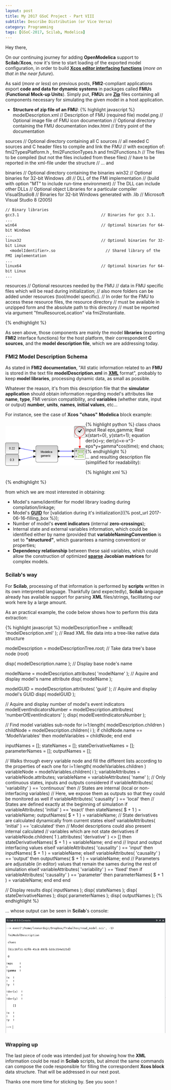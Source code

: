 ```yaml
---
layout: post
title: My 2017 GSoC Project - Part VIII
subtitle: Describe Distribution (or Vice Versa)
category: Programming
tags: [GSoC-2017, Scilab, Modelica]
--- 
```


Hey there,

On our continuing journey for adding **OpenModelica** support to **Scilab**/**Xcos**, now it's time to start loading of the exported model configuration, in order to build [**Xcos editor interfacing functions**](http://www.scicos.org/Newblock.pdf) (*more on that in the near future*).

As said (*more or less*) on previous posts, **FMI2**-compliant applications export **code and data for dynamic systems** in packages called **FMU**s (**Functional Mock-up Units**). Simply put, **FMU**s are [**Zip**](https://en.wikipedia.org/wiki/Zip_(file_format)) files containing all components necessary for simulating the given model in a host application. 

- **Structure of zip file of an FMU**:
{% highlight javascript %}
modelDescription.xml                      // Description of FMU (required file)
model.png                                 // Optional image file of FMU icon
documentation                             // Optional directory containing the FMU documentation
index.html                                // Entry point of the documentation
<other documentation files>

sources                                   // Optional directory containing all C sources
// all needed C sources and C header files to compile and link the FMU
// with exception of: fmi2TypesPlatform.h , fmi2FunctionTypes.h and fmi2Functions.h
// The files to be compiled (but not the files included from these files)
// have to be reported in the xml-file under the structure
// <ModelExchange><SourceFiles> ... and <CoSimulation><SourceFiles>

binaries                                  // Optional directory containing the binaries
  win32                                     // Optional binaries for 32-bit Windows
    <modelIdentifier>.dll                     // DLL of the FMI implementation
                                              // (build with option "MT" to include run-time environment)
    <other DLLs>                              // The DLL can include other DLLs
    // Optional object Libraries for a particular compiler
    VisualStudio8                             // Binaries for 32-bit Windows generated with
      <modelIdentifier>.lib                   // Microsoft Visual Studio 8 (2005)

    // Binary libraries
    gcc3.1                                    // Binaries for gcc 3.1.
    ...
    win64                                     // Optional binaries for 64-bit Windows
    ...
    linux32                                   // Optional binaries for 32-bit Linux
      <modelIdentifier>.so                      // Shared library of the FMI implementation
    ...
    linux64                                   // Optional binaries for 64-bit Linux
    ...

resources                                 // Optional resources needed by the FMU
// data in FMU specific files which will be read during initialization;
// also more folders can be added under resources (tool/model specific).
// In order for the FMU to access these resource files, the resource directory
// must be available in unzipped form and the absolute path to this directory
// must be reported via argument "fmuResourceLocation" via fmi2Instantiate.

{% endhighlight %}

As seen above, those components are mainly the model **libraries** (exporting **FMI2** interface functions) for the host platform, their correspondent **C sources**, and the **model description file**, which we are addressing today.

### FMI2 Model Description Schema

As stated in **FMI2 documentation**, "All static information related to an **FMU** is stored in the text file **modelDescription.xml** in [**XML**](https://en.wikipedia.org/wiki/XML) format", probably to keep **model libraries**, processing dynamic data, as small as possible. 

Whatever the reason, it's from this description file that the **simulator application** should obtain information regarding model's attributes like **name**, **type**, FMI version compatibility, and **variables** (whether state, input or output) **number**, **units**, **names**, **initial values**, etc... 

For instance, see the case of **Xcos** **"chaos"** **Modelica** block example:

<div style="float:left; width:50%;">
  <p align="center">
    <img src="/img/chaos_model.png">
  </p>
</div>
<div style="float:left; width:50%;">
  {% highlight python %}
  class chaos
  input Real eps,gamma;
  Real x(start=0), y(start=1);
  equation
  der(x)=y;
  der(y)=x-x^3-eps*y+gamma*cos(time);
  end chaos;
  {% endhighlight %}
</div>

 
... and resulting description file (simplified for readability):

{% highlight xml %}
<?xml version="1.0" encoding="UTF-8"?>
<fmiModelDescription
  fmiVersion="2.0"
  modelName="chaos"
  guid="{61c16f51-62f0-45c8-897b-b33c354e525d}"
  description=""
  generationTool="OpenModelica Compiler OMCompiler v1.12.0-dev.447+g73555c0ac"
  generationDateAndTime="2017-07-07T14:47:23Z"
  variableNamingConvention="structured"
  numberOfEventIndicators="0">
  <ModelExchange
    modelIdentifier="chaos">
  </ModelExchange>
  <ModelVariables>
  <!-- Index of variable = "1" -->
  <ScalarVariable
    name="x"
    valueReference="0"
    variability="continuous"
    causality="local"
    initial="exact">
    <Real start="0.0"/>
  </ScalarVariable>
  <!-- Index of variable = "2" -->
  <ScalarVariable
    name="y"
    valueReference="1"
    variability="continuous"
    causality="local"
    initial="exact">
    <Real start="1.0"/>
  </ScalarVariable>
  <!-- Index of variable = "3" -->
  <ScalarVariable
    name="der(x)"
    valueReference="2"
    variability="continuous"
    causality="local"
    initial="calculated">
    <Real derivative="1"/>
  </ScalarVariable>
  <!-- Index of variable = "4" -->
  <ScalarVariable
    name="der(y)"
    valueReference="3"
    variability="continuous"
    causality="local"
    initial="calculated">
    <Real derivative="2"/>
  </ScalarVariable>
  <!-- Index of variable = "5" -->
  <ScalarVariable
    name="_D_cse1"
    valueReference="4"
    variability="continuous"
    causality="local"
    initial="calculated">
    <Real/>
  </ScalarVariable>
  <!-- Index of variable = "6" -->
  <ScalarVariable
    name="eps"
    valueReference="5"
    variability="continuous"
    causality="input"
    >
    <Real start="0.0"/>
  </ScalarVariable>
  <!-- Index of variable = "7" -->
  <ScalarVariable
    name="gamma"
    valueReference="6"
    variability="continuous"
    causality="input"
    >
    <Real start="0.0"/>
  </ScalarVariable>
  </ModelVariables>
  <ModelStructure>
    <Derivatives>
      <Unknown index="3" dependencies="2" dependenciesKind="dependent" />
      <Unknown index="4" dependencies="1 2 6 7" dependenciesKind="dependent dependent dependent dependent" />
    </Derivatives>
  </ModelStructure>
</fmiModelDescription>
{% endhighlight %}

from which we are most interested in obtaining:

- Model's name/identifier for model library loading during compilation/linkage;
- Model's [**GUID**](https://en.wikipedia.org/wiki/Universally_unique_identifier) for [validation during it's initialization]({% post_url 2017-06-16-filling_box %});
- Number of model's **event indicators** (internal **zero-crossings**);
- Internal state and external variables information, which could be identified either by name (provided that **variableNamingConvention** is set to **"structured"**, which guarantees a naming convention) or properties;
- **Dependency relationship** between these said variables, which could allow the construction of optimized **[sparse](https://en.wikipedia.org/wiki/Sparse_matrix) Jacobian matrices** for complex models.

### Scilab's way

For **Scilab**, processing of that information is performed by **scripts** written in its own interpreted language. Thankfully (and expectedly), **Scilab** language already has available support for parsing **XML** files/strings, facilitating our work here by a large amount.

As an practical example, the code below shows how to perform this data extraction:

{% highlight javascript %}
modelDescriptionTree = xmlRead( 'modelDescription.xml' );   // Read XML file data into a tree-like native data structure

modelDescription = modelDescriptionTree.root;               // Take data tree's base node (root)

disp( modelDescription.name );                              // Display base node's name

modelName = modelDescription.attributes( 'modelName' );     // Aquire and display model's name attribute
disp( modelName );

modelGUID = modelDescription.attributes( 'guid' );          // Aquire and display model's GUID
disp( modelGUID );

// Aquire and display number of model's event indicators
modelEventIndicatorsNumber = modelDescription.attributes( 'numberOfEventIndicators' );
disp( modelEventIndicatorsNumber );

// Find model variables sub-node
for i=1:length( modelDescription.children )
    childNode = modelDescription.children( i );
    if childNode.name == 'ModelVariables' then
        modelVariables = childNode;
    end
end

inputNames = [];
stateNames = [];
stateDerivativeNames = [];
parameterNames = [];
outputNames = [];

// Walks through every variable node and fill the different lists according to the properties of each one
for i=1:length( modelVariables.children )
    variableNode = modelVariables.children( i );
    variableAttributes = variableNode.attributes;
    variableName = variableAttributes( 'name' );
    // Only continuous states, inputs and outputs considered
    if variableAttributes( 'variability' ) == 'continuous' then
        // States are internal (local or non-interfacing variables)
        // Here, we expose them as outputs so that they could be monitored as well
        if variableAttributes( 'causality' ) == 'local' then
            // States are defined exactly at the beginning of simulation
            if variableAttributes( 'initial' ) == 'exact' then
                stateNames( $ + 1 ) = variableName;
                outputNames( $ + 1 ) = variableName;
            // State derivatives are calculated dynamically from current states
            elseif variableAttributes( 'initial' ) == 'calculated' then
                // Model descriptions could also present internal calculated 
                // variables which are not state derivatives
                if variableNode.children( 1 ).attributes( 'derivative' ) <> [] then
                    stateDerivativeNames( $ + 1 ) = variableName;
                end
            end
        // Input and output interfacing values
        elseif variableAttributes( 'causality' ) == 'input' then
            inputNames( $ + 1 ) = variableName;
        elseif variableAttributes( 'causality' ) == 'output' then
            outputNames( $ + 1 ) = variableName;
        end
    // Parameters are adjustable (in editor) values that remain the sames during the rest of simulation
    elseif variableAttributes( 'variability' ) == 'fixed' then
        if variableAttributes( 'causality' ) == 'parameter' then
            parameterNames( $ + 1 ) = variableName;
        end
    end
end

// Display results
disp( inputNames );
disp( stateNames );
disp( stateDerivativeNames );
disp( parameterNames );
disp( outputNames );
{% endhighlight %}

... whose output can be seen in **Scilab**'s console:

<p align="center">
  <img src="/img/description_read_output.png">
</p>

### Wrapping up

The last piece of code was intended just for showing how the **XML** information could be read in **Scilab** scripts, but almost the same commands can compose the code responsible for filling the correspondent **Xcos block** data structure. That will be addressed in our next post.    

Thanks one more time for sticking by. See you soon !
